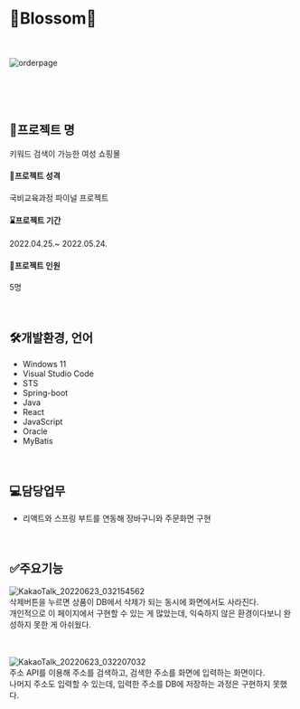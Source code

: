# 👗Blossom👗
<br/><br/>
![orderpage](https://user-images.githubusercontent.com/95482546/175106583-b07c2015-b6f5-4d66-b9aa-4e7518686fd8.jpg)

<br/><br/><br/>
## 📂프로젝트 명
키워드 검색이 가능한 여성 쇼핑몰

#### 📂프로젝트 성격
국비교육과정 파이널 프로젝트

#### ⌛프로젝트 기간
2022.04.25.~ 2022.05.24.


#### 🙂프로젝트 인원
5명
<br/><br/><br/>

## 🛠개발환경, 언어
- Windows 11
- Visual Studio Code
- STS
- Spring-boot
- Java
- React
- JavaScript
- Oracle
- MyBatis
<br/><br/><br/>

## 💻담당업무
- 리액트와 스프링 부트를 연동해 장바구니와 주문화면 구현
<br/><br/><br/>


## ✅주요기능
![KakaoTalk_20220623_032154562](https://user-images.githubusercontent.com/95482546/175109771-31e29523-8750-4e06-b18f-1ffef08e9d3f.gif)  
삭제버튼을 누르면 상품이 DB에서 삭제가 되는 동시에 화면에서도 사라진다.  
개인적으로 이 페이지에서 구현할 수 있는 게 많았는데, 익숙하지 않은 환경이다보니 완성하지 못한 게 아쉬웠다.
<br/><br/><br/>

![KakaoTalk_20220623_032207032](https://user-images.githubusercontent.com/95482546/175110036-806954b4-d6e7-4e86-855d-06a8eaec33f8.gif)  
주소 API를 이용해 주소를 검색하고, 검색한 주소를 화면에 입력하는 화면이다.  
나머지 주소도 입력할 수 있는데, 입력한 주소를 DB에 저장하는 과정은 구현하지 못했다.
<br/><br/><br/>





